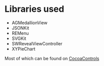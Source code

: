 Libraries used
==============
 - AGMedallionView
 - JSONKit
 - REMenu
 - SVGKit
 - SWRevealViewController
 - XYPieChart

Most of which can be found on <a href="https://www.cocoacontrols.com/">CocoaControls</a>

